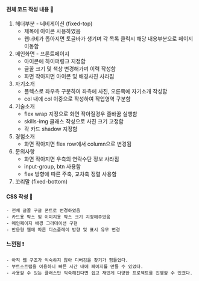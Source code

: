 #### 전체 코드 작성 내용 :rabbit:
1. 헤더부분 - 네비게이션 (fixed-top)
    - 제목에 아이콘 사용하였음
    - 웹너비가 좁아지면 토글바가 생기며 각 목록 클릭시 해당 내용부분으로 페이지 이동함
2. 메인화면 - 프론트페이지
    - 아이콘에 하이퍼링크 지정함
    - 글꼴 크기 및 색상 변경해가며 이력 작성함
    - 화면 작아지면 아이콘 및 배경사진 사라짐
3. 자기소개
    - 플렉스로 좌우측 구분하여 좌측에 사진, 오른쪽에 자기소개 작성함
    - col 내에 col 이중으로 작성하여 작업영역 구분함
4. 기술소개
    - flex wrap 지정으로 화면 작아질경우 줄바꿈 실행함
    - skills-img 클래스 작성으로 사진 크기 고정함
    - 각 카드 shadow 지정함
5. 경험소개
    - 화면 작아지면 flex row에서 column으로 변경됨
6. 문의사항
    - 화면 작아지면 우측의 연락수단 정보 사라짐
    - input-group, btn 사용함
    - flex 방향에 따른 주축, 교차축 정렬 사용함
7. 꼬리말 (fixed-bottom)

#### CSS 작성 :pencil:
    - 전체 글꼴 구글 폰트로 변경하였음
    - 카드용 박스 및 이미지용 박스 크기 지정해주었음
    - 메인페이지 배경 그라데이션 구현
    - 반응형 웹에 따른 디스플레이 방향 및 표시 유무 변경

#### 느낀점 :exclamation:
    - 아직 웹 구조가 익숙하지 않아 디버깅을 찾기가 힘들었다.
    - 부트스트랩을 이용하니 빠른 시간 내에 페이지를 만들 수 있었다.
    - 사용할 수 있는 클래스만 익숙해진다면 쉽고 재밌게 다양한 프로젝트를 진행할 수 있겠다.

